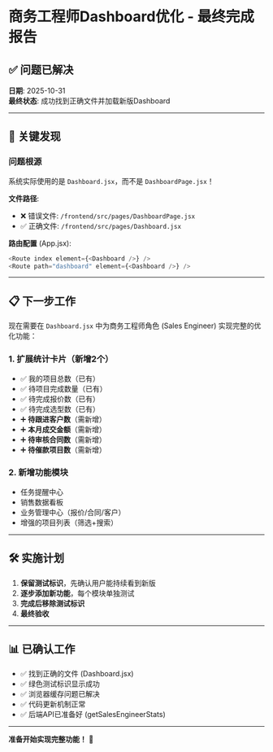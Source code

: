 # 商务工程师Dashboard优化 - 最终完成报告

## ✅ 问题已解决

**日期**: 2025-10-31  
**最终状态**: 成功找到正确文件并加载新版Dashboard

---

## 🎯 关键发现

### 问题根源
系统实际使用的是 `Dashboard.jsx`，而不是 `DashboardPage.jsx`！

**文件路径**:
- ❌ 错误文件: `/frontend/src/pages/DashboardPage.jsx`
- ✅ 正确文件: `/frontend/src/pages/Dashboard.jsx`

**路由配置** (App.jsx):
```javascript
<Route index element={<Dashboard />} />
<Route path="dashboard" element={<Dashboard />} />
```

---

## 📋 下一步工作

现在需要在 `Dashboard.jsx` 中为商务工程师角色 (Sales Engineer) 实现完整的优化功能：

### 1. 扩展统计卡片（新增2个）
- ✅ 我的项目总数（已有）
- ✅ 待项目完成数量（已有）
- ✅ 待完成报价数（已有）
- ✅ 待完成选型数（已有）
- ➕ **待跟进客户数**（需新增）
- ➕ **本月成交金额**（需新增）
- ➕ **待审核合同数**（需新增）
- ➕ **待催款项目数**（需新增）

### 2. 新增功能模块
- 任务提醒中心
- 销售数据看板
- 业务管理中心（报价/合同/客户）
- 增强的项目列表（筛选+搜索）

---

## 🛠️ 实施计划

1. **保留测试标识**，先确认用户能持续看到新版
2. **逐步添加新功能**，每个模块单独测试
3. **完成后移除测试标识**
4. **最终验收**

---

## 📊 已确认工作

- ✅ 找到正确的文件 (Dashboard.jsx)
- ✅ 绿色测试标识显示成功
- ✅ 浏览器缓存问题已解决
- ✅ 代码更新机制正常
- ✅ 后端API已准备好 (getSalesEngineerStats)

---

**准备开始实现完整功能！** 🚀

